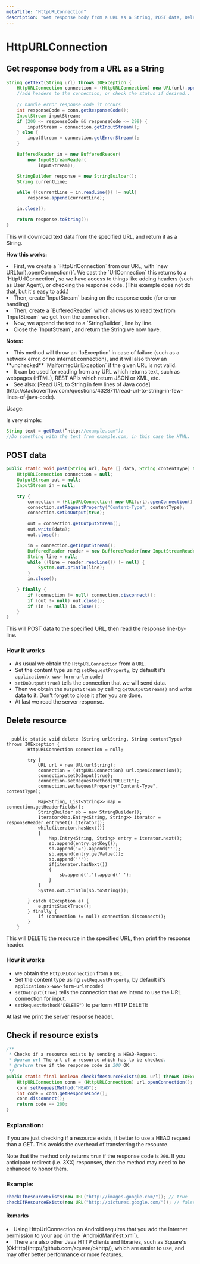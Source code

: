```yaml
---
metaTitle: "HttpURLConnection"
description: "Get response body from a URL as a String, POST data, Delete resource, Check if resource exists"
---
```


# HttpURLConnection




## Get response body from a URL as a String


```java
String getText(String url) throws IOException {
    HttpURLConnection connection = (HttpURLConnection) new URL(url).openConnection();
    //add headers to the connection, or check the status if desired..
    
    // handle error response code it occurs
    int responseCode = conn.getResponseCode();
    InputStream inputStream;
    if (200 <= responseCode && responseCode <= 299) {
        inputStream = connection.getInputStream();
    } else {
        inputStream = connection.getErrorStream();
    }

    BufferedReader in = new BufferedReader(
        new InputStreamReader(
            inputStream));

    StringBuilder response = new StringBuilder();
    String currentLine;

    while ((currentLine = in.readLine()) != null) 
        response.append(currentLine);

    in.close();

    return response.toString();
}

```

This will download text data from the specified URL, and return it as a String.

**How this works:**

<li>
First, we create a `HttpUrlConnection` from our URL, with `new URL(url).openConnection()`. We cast the `UrlConnection` this returns to a `HttpUrlConnection`, so we have access to things like adding headers (such as User Agent), or checking the response code. (This example does not do that, but it's easy to add.)
</li>
<li>
Then, create `InputStream` basing on the response code (for error handling)
</li>
<li>
Then, create a `BufferedReader` which allows us to read text from `InputStream` we get from the connection.
</li>
<li>
Now, we append the text to a `StringBuilder`, line by line.
</li>
<li>
Close the `InputStream`, and return the String we now have.
</li>

**Notes:**

<li>
This method will throw an `IoException` in case of failure (such as a network error, or no internet connection), and it will also throw an **unchecked** `MalformedUrlException` if the given URL is not valid.
</li>
<li>
It can be used for reading from any URL which returns text, such as webpages (HTML), REST APIs which return JSON or XML, etc.
</li>
<li>
See also: [Read URL to String in few lines of Java code](http://stackoverflow.com/questions/4328711/read-url-to-string-in-few-lines-of-java-code).
</li>

Usage:

Is very simple:

```java
String text = getText(”http://example.com");
//Do something with the text from example.com, in this case the HTML.

```



## POST data


```java
public static void post(String url, byte [] data, String contentType) throws IOException {
    HttpURLConnection connection = null;
    OutputStream out = null;
    InputStream in = null;

    try {
        connection = (HttpURLConnection) new URL(url).openConnection();
        connection.setRequestProperty("Content-Type", contentType);
        connection.setDoOutput(true);

        out = connection.getOutputStream();
        out.write(data);
        out.close();

        in = connection.getInputStream();
        BufferedReader reader = new BufferedReader(new InputStreamReader(in));
        String line = null;
        while ((line = reader.readLine()) != null) {
            System.out.println(line);
        }
        in.close();

    } finally {
        if (connection != null) connection.disconnect();
        if (out != null) out.close();
        if (in != null) in.close();
    }
}

```

This will POST data to the specified URL, then read the response line-by-line.

### How it works

- As usual we obtain the `HttpURLConnection` from a `URL`.
- Set the content type using `setRequestProperty`, by default it's `application/x-www-form-urlencoded`
- `setDoOutput(true)` tells the connection that we will send data.
- Then we obtain the `OutputStream` by calling `getOutputStream()` and write data to it. Don't forget to close it after you are done.
- At last we read the server response.



## Delete resource


```

  public static void delete (String urlString, String contentType) throws IOException {
        HttpURLConnection connection = null;
    
        try {
            URL url = new URL(urlString);
            connection = (HttpURLConnection) url.openConnection();
            connection.setDoInput(true);
            connection.setRequestMethod("DELETE");
            connection.setRequestProperty("Content-Type", contentType);
    
            Map<String, List<String>> map = connection.getHeaderFields();
            StringBuilder sb = new StringBuilder();
            Iterator<Map.Entry<String, String>> iterator = responseHeader.entrySet().iterator();
            while(iterator.hasNext())
            {
                Map.Entry<String, String> entry = iterator.next();
                sb.append(entry.getKey());
                sb.append('=').append('"');
                sb.append(entry.getValue());
                sb.append('"');
                if(iterator.hasNext())
                {
                    sb.append(',').append(' ');
                }
            }
            System.out.println(sb.toString());
    
        } catch (Exception e) {
            e.printStackTrace();
        } finally {
            if (connection != null) connection.disconnect();
        }
    }

```

This will DELETE the resource in the specified URL, then print the response header.

### How it works

- we obtain the `HttpURLConnection` from a `URL`.
- Set the content type using `setRequestProperty`, by default it's `application/x-www-form-urlencoded`
- `setDoInput(true)` tells the connection that we intend to use the URL connection for input.
- `setRequestMethod("DELETE")` to perform HTTP DELETE

At last we print the server response header.



## Check if resource exists


```java
/**
 * Checks if a resource exists by sending a HEAD-Request.
 * @param url The url of a resource which has to be checked.
 * @return true if the response code is 200 OK.
 */
public static final boolean checkIfResourceExists(URL url) throws IOException {
    HttpURLConnection conn = (HttpURLConnection) url.openConnection();
    conn.setRequestMethod("HEAD");
    int code = conn.getResponseCode();
    conn.disconnect();
    return code == 200;
}

```

### Explanation:

If you are just checking if a resource exists, it better to use a HEAD request than a GET. This avoids the overhead of transferring the resource.

Note that the method only returns `true` if the response code is `200`.  If you anticipate redirect (i.e. 3XX) responses, then the method may need to be enhanced to honor them.

### Example:

```java
checkIfResourceExists(new URL("http://images.google.com/")); // true
checkIfResourceExists(new URL("http://pictures.google.com/")); // false

```



#### Remarks


<li>
Using HttpUrlConnection on Android requires that you add the Internet permission to your app (in the `AndroidManifest.xml`).
</li>
<li>
There are also other Java HTTP clients and libraries, such as Square's [OkHttp](http://github.com/square/okhttp/), which are easier to use, and may offer better performance or more features.
</li>

